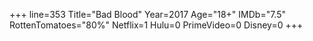 +++
line=353
Title="Bad Blood"
Year=2017
Age="18+"
IMDb="7.5"
RottenTomatoes="80%"
Netflix=1
Hulu=0
PrimeVideo=0
Disney=0
+++

